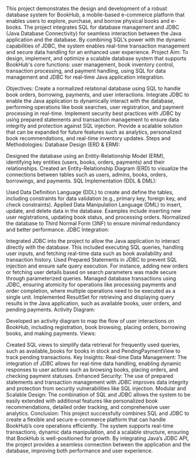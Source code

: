 This project demonstrates the design and development of a robust database system for BookHub, a mobile-based e-commerce platform that enables users to explore, purchase, and borrow physical books and e-books. The project integrates SQL for database management and JDBC (Java Database Connectivity) for seamless interaction between the Java application and the database. By combining SQL’s power with the dynamic capabilities of JDBC, the system enables real-time transaction management and secure data handling for an enhanced user experience.
Project Aim:
To design, implement, and optimize a scalable database system that supports BookHub's core functions: user management, book inventory control, transaction processing, and payment handling, using SQL for data management and JDBC for real-time Java application integration.

Objectives:
Create a normalized relational database using SQL to handle book orders, borrowing, payments, and user interactions.
Integrate JDBC to enable the Java application to dynamically interact with the database, performing operations like book searches, user registration, and payment processing in real-time.
Implement security best practices with JDBC by using prepared statements and transaction management to ensure data integrity and protection against SQL injection.
Provide a scalable solution that can be expanded for future features such as analytics, personalized book recommendations, and real-time inventory updates.
Steps and Methodologies:
Database Design (ERD & ERM):

Designed the database using an Entity-Relationship Model (ERM), identifying key entities (users, books, orders, payments) and their relationships.
Created an Entity-Relationship Diagram (ERD) to visualize the connections between tables such as users, admins, books, orders, borrowings, and payments.
SQL Implementation (DDL & DML):

Used Data Definition Language (DDL) to create and define the tables, including constraints for data validation (e.g., primary key, foreign key, and check constraints).
Applied Data Manipulation Language (DML) to insert, update, and delete data in the database. Examples include inserting new user registrations, updating book status, and processing orders.
Normalized the database to Third Normal Form (3NF) to ensure minimal redundancy and better performance.
JDBC Integration:

Integrated JDBC into the project to allow the Java application to interact directly with the database. This included executing SQL queries, handling user inputs, and fetching real-time data such as book availability and transaction history.
Used Prepared Statements in JDBC to prevent SQL injection and ensure safe query execution. For instance, adding new orders or fetching user details based on search parameters was made secure through parameterized queries.
Managed database transactions using JDBC, ensuring atomicity for operations like processing payments and order completion, where multiple operations need to be executed as a single unit.
Implemented ResultSet for retrieving and displaying query results in the Java application, such as available books, user orders, and pending payments.
Activity Diagram:

Developed an activity diagram to map the flow of user interactions on BookHub, including registration, book browsing, placing orders, borrowing books, and making payments.
Views:

Created SQL views to simplify data retrieval for frequently used queries, such as available_books for books in stock and PendingPaymentView to track pending transactions.
Key Insights:
Real-time Data Management: The integration of JDBC allows for real-time data handling, enabling dynamic responses to user actions such as browsing books, placing orders, and checking payment statuses.
Enhanced Security: The use of prepared statements and transaction management with JDBC improves data integrity and protection from security vulnerabilities like SQL injection.
Modular and Scalable Design: The combination of SQL and JDBC allows the system to be easily extended with additional features like personalized book recommendations, detailed order tracking, and comprehensive user analytics.
Conclusion:
This project successfully combines SQL and JDBC to create a flexible and secure e-commerce platform that can handle BookHub’s core operations efficiently. The system supports real-time transactions, dynamic data manipulation, and a scalable structure, ensuring that BookHub is well-positioned for growth. By integrating Java’s JDBC API, the project provides a seamless connection between the application and the database, improving both performance and user experience.
